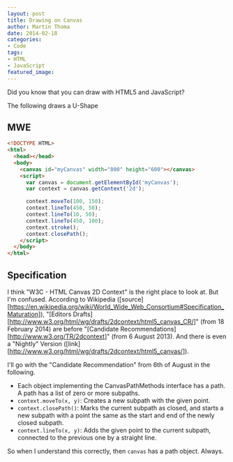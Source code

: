 ```yaml
---
layout: post
title: Drawing on Canvas
author: Martin Thoma
date: 2014-02-18
categories:
- Code
tags:
- HTML
- JavaScript
featured_image:
---
```

Did you know that you can draw with HTML5 and JavaScript?

The following draws a U-Shape

## MWE

```html
<!DOCTYPE HTML>
<html>
  <head></head>
  <body>
    <canvas id="myCanvas" width="800" height="600"></canvas>
    <script>
      var canvas = document.getElementById('myCanvas');
      var context = canvas.getContext('2d');

      context.moveTo(100, 150);
      context.lineTo(450, 50);
      context.lineTo(10, 50);
      context.lineTo(450, 100);
      context.stroke();
      context.closePath();
    </script>
  </body>
</html>
```

## Specification
I think "W3C - HTML Canvas 2D Context" is the right place to look at. But I'm confused. According to Wikipedia ([source][https://en.wikipedia.org/wiki/World_Wide_Web_Consortium#Specification_Maturation]), "[Editors Drafts][http://www.w3.org/html/wg/drafts/2dcontext/html5_canvas_CR/]" (from 18 February 2014) are before "[Candidate Recommendations][http://www.w3.org/TR/2dcontext]" (from 6 August 2013). And there is even a "Nightly" Version ([link][http://www.w3.org/html/wg/drafts/2dcontext/html5_canvas/]).

I'll go with the "Candidate Recommendation" from 6th of August in the following.

* Each object implementing the CanvasPathMethods interface has a path. A path has a list of zero or more subpaths.
* `context.moveTo(x, y)`: Creates a new subpath with the given point.
* `context.closePath()`: Marks the current subpath as closed, and starts a new subpath with a point the same as the start and end of the newly closed subpath.
* `context.lineTo(x, y)`: Adds the given point to the current subpath, connected to the previous one by a straight line.

So when I understand this correctly, then `canvas` has a path object. Always.
